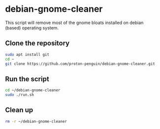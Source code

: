 # debian-gnome-cleaner
This script will remove most of the gnome bloats installed on debian (based) operating system.

## Clone the repository
```bash
sudo apt install git
cd ~
git clone https://github.com/proton-penguin/debian-gnome-cleaner.git
```

## Run the script
```bash
cd ~/debian-gnome-cleaner
sudo ./run.sh
```

## Clean up
```bash
rm -r ~/debian-gnome-cleaner
```
